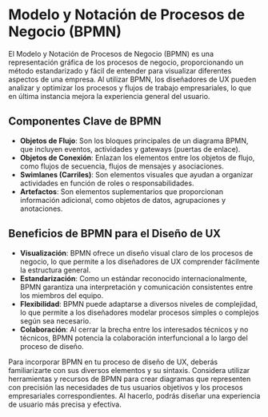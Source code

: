 # Modelo y Notación de Procesos de Negocio (BPMN)

El Modelo y Notación de Procesos de Negocio (BPMN) es una representación gráfica de los procesos de negocio, proporcionando un método estandarizado y fácil de entender para visualizar diferentes aspectos de una empresa. Al utilizar BPMN, los diseñadores de UX pueden analizar y optimizar los procesos y flujos de trabajo empresariales, lo que en última instancia mejora la experiencia general del usuario.

## Componentes Clave de BPMN

- **Objetos de Flujo**: Son los bloques principales de un diagrama BPMN, que incluyen eventos, actividades y gateways (puertas de enlace).
- **Objetos de Conexión**: Enlazan los elementos entre los objetos de flujo, como flujos de secuencia, flujos de mensajes y asociaciones.
- **Swimlanes (Carriles)**: Son elementos visuales que ayudan a organizar actividades en función de roles o responsabilidades.
- **Artefactos**: Son elementos suplementarios que proporcionan información adicional, como objetos de datos, agrupaciones y anotaciones.

## Beneficios de BPMN para el Diseño de UX

- **Visualización**: BPMN ofrece un diseño visual claro de los procesos de negocio, lo que permite a los diseñadores de UX comprender fácilmente la estructura general.
- **Estandarización**: Como un estándar reconocido internacionalmente, BPMN garantiza una interpretación y comunicación consistentes entre los miembros del equipo.
- **Flexibilidad**: BPMN puede adaptarse a diversos niveles de complejidad, lo que permite a los diseñadores modelar procesos simples o complejos según sea necesario.
- **Colaboración**: Al cerrar la brecha entre los interesados técnicos y no técnicos, BPMN potencia la colaboración interfuncional a lo largo del proceso de diseño.

Para incorporar BPMN en tu proceso de diseño de UX, deberás familiarizarte con sus diversos elementos y su sintaxis. Considera utilizar herramientas y recursos de BPMN para crear diagramas que representen con precisión las necesidades de tus usuarios objetivos y los procesos empresariales correspondientes. Al hacerlo, podrás diseñar una experiencia de usuario más precisa y efectiva.
